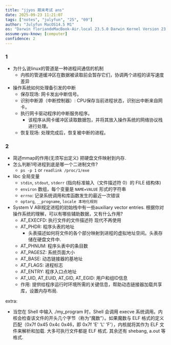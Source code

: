 ```yaml
---
title: "jjyos 期末考试 ans"
date: 2025-09-23 11:21:07
tags: ["notes", "julyfun", "25", "09"]
author: "Julyfun MacOS14.5 M1"
os: "Darwin floriandeMacBook-Air.local 23.5.0 Darwin Kernel Version 23.5.0: Wed May  1 20:16:51 PDT 2024; root:xnu-10063.121.3~5/RELEASE_ARM64_T8103 arm64"
assume-you-know: [computer]
confidence: 2
---
```


### 1
- 为什么说linux的管道是一种进程间通信的机制
    - 内核的管道缓冲区在数据被读取前会暂存它们，协调两个进程的读写速度差异
- 操作系统如何处理备引发的中断
    - 保存现场: 网卡发出中断信号。
    - 识别中断源（中断控制器）: CPU保存当前进程状态，识别出中断来自网卡。
    - 执行网卡驱动程序的中断服务程序。
        - 该程序从网卡缓冲区读取数据包，并将其放入操作系统的网络协议栈进行处理。
    - 恢复现场: 处理完成后，恢复被中断的进程。

### 2
- 简述mmap的作用(无须写出定义)
把硬盘文件映射到内存.
- 怎么判断1号进程到底是哪一个二进制文件?
    - `ps -p 1` or `readlink /proc/1/exe`
- libc 全局变量
    - `stdin`, `stdout`, `stderr` (指向标准输入（文件描述符 0）的 FILE 结构体)
    - `environ` 数组，每个变量是 `NAME=VALUE` 形式的字符串
    - `errno`: 记录系统调用和库函数发生的最近一次错误
    - `optarg`, `__progname`, `locale 本地化规则`
- System V ABI规定进程的初始栈中有一些auxiliary vector entries. 根据你对操作系统的理解，可以有哪些辅助数据，又有什么作用?
    - AT_EXECFD: 执行文件的文件描述符 现代不再使用
    - AT_PHDR: 程序头表的地址
        - 头表描述如何将文件的各个部分映射到进程的虚拟地址空间。头表存储在硬盘文件中.
    - AT_PHNUM: 程序头表中的条目数
    - AT_PAGESZ: 系统页面大小
    - AT_BASE: 动态链接器的基地址
    - AT_FLAGS: 进程标志
    - AT_ENTRY: 程序入口点地址
    - AT_UID, AT_EUID, AT_GID, AT_EGID: 用户和组ID信息
    - 作用: 提供给程序运行时环境所需的关键信息，帮助动态链接器加载共享库，设置内存布局.

extra:
- 当您在 Shell 中输入 ./my_program 时，Shell 会调用 execve 系统调用。内核会检查该文件的开头几个字节（称为“魔数”）。如果魔数与 ELF 格式的定义匹配（0x7f 0x45 0x4c 0x46，即 0x7f 'E' 'L' 'F'），内核就将其作为 ELF 文件来解析和加载. 大多可执行文件都是 ELF 格式. 其余还有 shebang, a.out 等格式.

